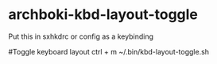 # archboki-kbd-layout-toggle

Put this in sxhkdrc or config as a keybinding

#Toggle keyboard layout
ctrl + m
      ~/.bin/kbd-layout-toggle.sh